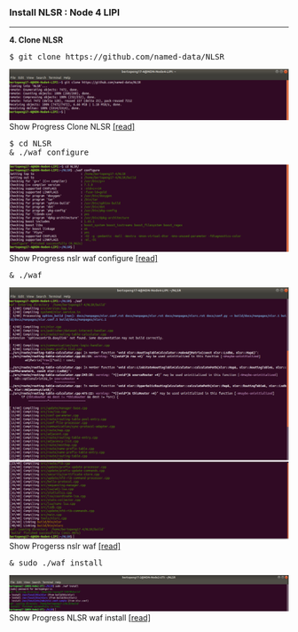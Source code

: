 ### Install NLSR : Node 4 LIPI
***
 **4. Clone NLSR**
<pre>
$ git clone https://github.com/named-data/NLSR
</pre>

 ![alt tag](https://github.com/syaifulahdan/Mini-NDN-Work/blob/main/Assignment%202:NDNrg-Topology/NDNrg-Image-Node4/NDNrg-Image-NSLR-4/1-gitclone-nlsr.png)
 Show Progress Clone NLSR [[read]](https://github.com/syaifulahdan/Mini-NDN-Work/blob/main/Assignment%202:NDNrg-Topology/NDNrg-Image-Node4/NDNrg-Image-NSLR-4/nslr4-gitclone.txt)
 
<pre>
$ cd NLSR
& ./waf configure
</pre>
![alt tag](https://github.com/syaifulahdan/Mini-NDN-Work/blob/main/Assignment%202:NDNrg-Topology/NDNrg-Image-Node4/NDNrg-Image-NSLR-4/2-nlsr4-waf-configure.png)
 Show Progress nslr waf configure [[read]](https://github.com/syaifulahdan/Mini-NDN-Work/blob/main/Assignment%202:NDNrg-Topology/NDNrg-Image-Node4/NDNrg-Image-NSLR-4/nslr4-waf-configure-install-progress.txt)

<pre>
& ./waf
</pre>
![alt tag](https://github.com/syaifulahdan/Mini-NDN-Work/blob/main/Assignment%202:NDNrg-Topology/NDNrg-Image-Node4/NDNrg-Image-NSLR-4/3-nlsr2-waf1.png)
![alt tag](https://github.com/syaifulahdan/Mini-NDN-Work/blob/main/Assignment%202:NDNrg-Topology/NDNrg-Image-Node4/NDNrg-Image-NSLR-4/3-nlsr2-waf2.png)
 Show Progerss nslr waf [[read]](https://github.com/syaifulahdan/Mini-NDN-Work/blob/main/Assignment%202:NDNrg-Topology/NDNrg-Image-Node2/nslr2-waf-install-progress.txt)

<pre>
& sudo ./waf install  
</pre>
![alt tag](https://github.com/syaifulahdan/Mini-NDN-Work/blob/main/Assignment%202:NDNrg-Topology/NDNrg-Image-Node2/NDNrg-Image-NSLR-2/4-nlsr2-waf-install.png)
 Show Progress NLSR waf install [[read]](https://github.com/syaifulahdan/Mini-NDN-Work/blob/main/Assignment%202:NDNrg-Topology/NDNrg-Image-Node2/nslr2-waf-install-install-progress.txt)
